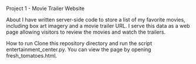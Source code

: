   Project 1 - Movie Trailer Website
 
About
I have written server-side code to store a list of my favorite movies, including box art imagery and a movie trailer URL. I serve this data as a web page allowing visitors to review the movies and watch the trailers.

How to run
Clone this repository directory and run the script entertainment_center.py. You can view the page by opening fresh_tomatoes.html.